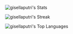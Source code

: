 ![gisellaputri's Stats](https://github-readme-stats.vercel.app/api?username=gisellaputri&theme=merko&show_icons=true&hide_border=true&count_private=true)

![gisellaputri's Streak](https://github-readme-streak-stats.herokuapp.com/?user=gisellaputri&theme=merko&hide_border=true)

![gisellaputri's Top Languages](https://github-readme-stats.vercel.app/api/top-langs/?username=gisellaputri&theme=merko&show_icons=true&hide_border=true&layout=compact)
